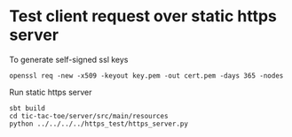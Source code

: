 Test client request over static https server
============================================

To generate self-signed ssl keys

    openssl req -new -x509 -keyout key.pem -out cert.pem -days 365 -nodes

Run static https server

    sbt build
    cd tic-tac-toe/server/src/main/resources
    python ../../../../https_test/https_server.py
